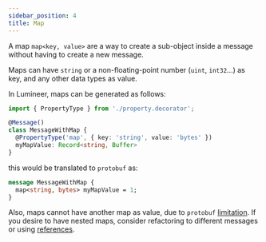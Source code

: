 ```yaml
---
sidebar_position: 4
title: Map
---
```


A map `map<key, value>` are a way to create a sub-object inside a message without having to create a new message.

Maps can have `string` or a non-floating-point number (`uint`, `int32`...) as key, and any other data types as value.

In Lumineer, maps can be generated as follows:

```typescript
import { PropertyType } from './property.decorator';

@Message()
class MessageWithMap {
  @PropertyType('map', { key: 'string', value: 'bytes' })
  myMapValue: Record<string, Buffer>
}
```

this would be translated to `protobuf` as:

```protobuf
message MessageWithMap {
  map<string, bytes> myMapValue = 1;
}
```

Also, maps cannot have another map as value, due to `protobuf` [limitation](https://protobuf.dev/programming-guides/proto3/#maps). If you desire to have nested maps, consider refactoring to different messages or using [references](/docs/documentation/guides/service/property-type#reference-another-message).
